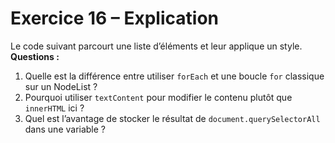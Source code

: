 # Exercice 16 – Explication

Le code suivant parcourt une liste d’éléments et leur applique un style.  
**Questions :**

1. Quelle est la différence entre utiliser `forEach` et une boucle `for` classique sur un NodeList ?
2. Pourquoi utiliser `textContent` pour modifier le contenu plutôt que `innerHTML` ici ?
3. Quel est l’avantage de stocker le résultat de `document.querySelectorAll` dans une variable ?

